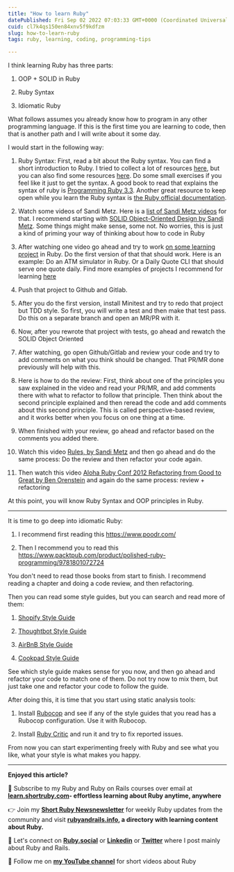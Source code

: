 ```yaml
---
title: "How to learn Ruby"
datePublished: Fri Sep 02 2022 07:03:33 GMT+0000 (Coordinated Universal Time)
cuid: cl7k4qs150en84xnv5f9kdfzm
slug: how-to-learn-ruby
tags: ruby, learning, coding, programming-tips

---
```


I think learning Ruby has three parts:

1. OOP + SOLID in Ruby
    
2. Ruby Syntax
    
3. Idiomatic Ruby
    

What follows assumes you already know how to program in any other programming language. If this is the first time you are learning to code, then that is another path and I will write about it some day.

I would start in the following way:

1. Ruby Syntax: First, read a bit about the Ruby syntax. You can find a short introduction to Ruby. I tried to collect a lot of resources [here](https://ghinda.com/blog/programming/ruby/2021/learning-ruby.html#learning-ruby-where-and-how), but you can also find some resources [here](https://rubyandrails.info). Do some small exercises if you feel like it just to get the syntax. A good book to read that explains the syntax of ruby is [Programming Ruby 3.3](https://pragprog.com/titles/ruby5/programming-ruby-3-3-5th-edition/). Another great resource to keep open while you learn the Ruby syntax is [the Ruby official documentation](https://docs.ruby-lang.org/en/3.3/).
    
2. Watch some videos of Sandi Metz. Here is a [list of Sandi Metz videos](https://www.youtube.com/results?search_query=sandi+metz) for that. I recommend starting with [SOLID Object-Oriented Design by Sandi Metz](https://www.youtube.com/watch?v=v-2yFMzxqwU). Some things might make sense, some not. No worries, this is just a kind of priming your way of thinking about how to code in Ruby
    
3. After watching one video go ahead and try to work [on some learning project](https://allaboutcoding.ghinda.com/projects-ideas-for-learning-ruby-or-any-ruby-web-framework) in Ruby. Do the first version of that that should work. Here is an example: Do an ATM simulator in Ruby. Or a Daily Quote CLI that should serve one quote daily. Find more examples of projects I recommend for learning [here](https://allaboutcoding.ghinda.com/projects-ideas-for-learning-ruby-or-any-ruby-web-framework)
    
4. Push that project to Github and Gitlab.
    
5. After you do the first version, install Minitest and try to redo that project but TDD style. So first, you will write a test and then make that test pass. Do this on a separate branch and open an MR/PR with it.
    
6. Now, after you rewrote that project with tests, go ahead and rewatch the SOLID Object Oriented
    
7. After watching, go open Github/Gitlab and review your code and try to add comments on what you think should be changed. That PR/MR done previously will help with this.
    
8. Here is how to do the review: First, think about one of the principles you saw explained in the video and read your PR/MR, and add comments there with what to refactor to follow that principle. Then think about the second principle explained and then reread the code and add comments about this second principle. This is called perspective-based review, and it works better when you focus on one thing at a time.
    
9. When finished with your review, go ahead and refactor based on the comments you added there.
    
10. Watch this video [Rules, by Sandi Metz](https://www.youtube.com/watch?v=npOGOmkxuio) and then go ahead and do the same process: Do the review and then refactor your code again.
    
11. Then watch this video [Aloha Ruby Conf 2012 Refactoring from Good to Great by Ben Orenstein](https://www.youtube.com/watch?v=DC-pQPq0acs) and again do the same process: review + refactoring
    

At this point, you will know Ruby Syntax and OOP principles in Ruby.

---

It is time to go deep into idiomatic Ruby:

1. I recommend first reading this https://www.poodr.com/
    
2. Then I recommend you to read this https://www.packtpub.com/product/polished-ruby-programming/9781801072724
    

You don't need to read those books from start to finish. I recommend reading a chapter and doing a code review, and then refactoring.

Then you can read some style guides, but you can search and read more of them:

1. [Shopify Style Guide](https://ruby-style-guide.shopify.dev/)
    
2. [Thoughtbot Style Guide](https://github.com/thoughtbot/guides/tree/main/ruby)
    
3. [AirBnB Style Guide](https://airbnb.io/projects/ruby/)
    
4. [Cookpad Style Guide](https://github.com/cookpad/styleguide/blob/master/ruby.en.md)
    

See which style guide makes sense for you now, and then go ahead and refactor your code to match one of them. Do not try now to mix them, but just take one and refactor your code to follow the guide.

After doing this, it is time that you start using static analysis tools:

1. Install [Rubocop](https://github.com/rubocop/rubocop) and see if any of the style guides that you read has a Rubocop configuration. Use it with Rubocop.
    
2. Install [Ruby Critic](https://github.com/whitesmith/rubycritic) and run it and try to fix reported issues.
    

From now you can start experimenting freely with Ruby and see what you like, what your style is what makes you happy.

---

**Enjoyed this article?**

👐 Subscribe to my Ruby and Ruby on Rails courses over email at [**learn.shortruby.com**](http://learn.shortruby.com/)**\- effortless learning about Ruby anytime, anywhere**

👉 Join my [**Short Ruby Newsnewsletter**](https://newsletter.shortruby.com) for weekly Ruby updates from the community and visit [**rubyandrails.info**](http://rubyandrails.info/)**, a directory with learning content about Ruby.**

🤝 Let's connect on [**Ruby.social**](http://ruby.social/) or [**Linkedin**](https://linkedin.com/in/lucianghinda) or [**Twitter**](https://x.com/lucianghinda) where I post mainly about Ruby and Rails.

🎥 Follow me on [**my YouTube channel**](https://www.youtube.com/@shortruby) for short videos about Ruby